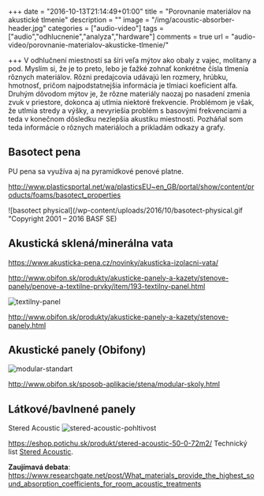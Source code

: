 +++
date = "2016-10-13T21:14:49+01:00"
title = "Porovnanie materiálov na akustické tlmenie"
description = ""
image = "/img/acoustic-absorber-header.jpg"
categories = ["audio-video"]
tags = ["audio","odhlucnenie","analyza","hardware"]
comments = true
url = "audio-video/porovnanie-materialov-akusticke-tlmenie/"

+++
V odhlučnení miestností sa šíri veľa mýtov ako obaly z vajec, molitany a pod. Myslím si, že je to preto, lebo je ťažké zohnať konkrétne čísla tlmenia rôznych materiálov. Rôzni predajcovia udávajú len rozmery, hrúbku, hmotnosť, pričom najpodstatnejšia informácia je tlmiaci koeficient alfa. Druhým dôvodom mýtov je, že rôzne materiály naozaj po nasadení zmenia zvuk v priestore, dokonca aj utlmia niektoré frekvencie. Problémom je však, že utlmia stredy a výšky, a nevyriešia problém s basovými frekvenciami a teda v konečnom dôsledku nezlepšia akustiku miestnosti. Pozháňal som teda informácie o rôznych materiáloch a prikladám odkazy a grafy.

## Basotect pena

PU pena sa využíva aj na pyramídkové penové platne.

http://www.plasticsportal.net/wa/plasticsEU~en_GB/portal/show/content/products/foams/basotect_properties

![basotect physical](/wp-content/uploads/2016/10/basotect-physical.gif "Copyright 2001 – 2016 BASF SE)


## Akustická sklená/minerálna vata

https://www.akusticka-pena.cz/novinky/akusticka-izolacni-vata/

http://www.obifon.sk/produkty/akusticke-panely-a-kazety/stenove-panely/penove-a-textilne-prvky/item/193-textilny-panel.html

![textilny-panel](/wp-content/uploads/2016/10/textilny-panel.jpg)


http://www.obifon.sk/produkty/akusticke-panely-a-kazety/stenove-panely.html

## Akustické panely (Obifony)

![modular-standart](/wp-content/uploads/2016/10/Modular-Standart.jpg)


http://www.obifon.sk/sposob-aplikacie/stena/modular-skoly.html

## Látkové/bavlnené panely

Stered Acoustic
![stered-acoustic-pohltivost](/wp-content/uploads/2016/10/stered-acoustic-pohltivost.jpg "Graf pohltivosti 50mm hrubej platne Stered Acoustic")



https://eshop.potichu.sk/produkt/stered-acoustic-50-0-72m2/
Technický list [Stered Acoustic](http://potichu.sk/wp-content/uploads/2015/05/stered_acoustic_technicky_list.pdf).

__Zaujímavá debata__: https://www.researchgate.net/post/What_materials_provide_the_highest_sound_absorption_coefficients_for_room_acoustic_treatments

